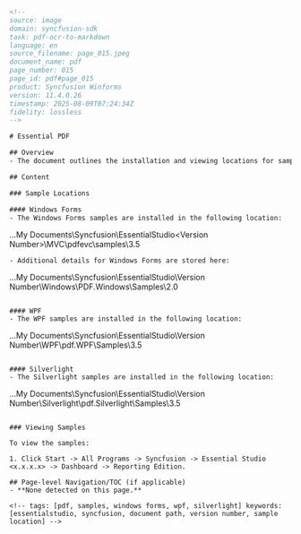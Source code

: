 ```html
<!-- 
source: image
domain: syncfusion-sdk
task: pdf-ocr-to-markdown
language: en
source_filename: page_015.jpeg
document_name: pdf
page_number: 015
page_id: pdf#page_015
product: Syncfusion Winforms
version: 11.4.0.26
timestamp: 2025-08-09T07:24:34Z
fidelity: lossless
-->

# Essential PDF

## Overview
- The document outlines the installation and viewing locations for samples of Windows Forms, WPF, and Silverlight applications in Syncfusion's EssentialStudio.

## Content

### Sample Locations

#### Windows Forms
- The Windows Forms samples are installed in the following location:
  ```
  ...My Documents\Syncfusion\EssentialStudio\<Version Number>\MVC\pdfevc\samples\3.5
  ```
- Additional details for Windows Forms are stored here:
  ```
  ...My Documents\Syncfusion\EssentialStudio\Version Number\Windows\PDF.Windows\Samples\2.0
  ```

#### WPF
- The WPF samples are installed in the following location:
  ```
  ...My Documents\Syncfusion\EssentialStudio\Version Number\WPF\pdf.WPF\Samples\3.5
  ```

#### Silverlight
- The Silverlight samples are installed in the following location:
  ```
  ...My Documents\Syncfusion\EssentialStudio\Version Number\Silverlight\pdf.Silverlight\Samples\3.5
  ```

### Viewing Samples

To view the samples:

1. Click Start -> All Programs -> Syncfusion -> Essential Studio <x.x.x.x> -> Dashboard -> Reporting Edition.

## Page-level Navigation/TOC (if applicable)
- **None detected on this page.**

<!-- tags: [pdf, samples, windows forms, wpf, silverlight] keywords: [essentialstudio, syncfusion, document path, version number, sample location] -->
```